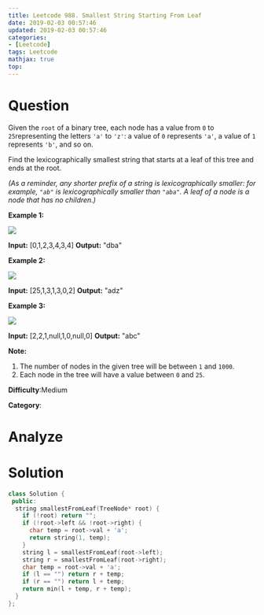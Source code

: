 ```yaml
---
title: Leetcode 988. Smallest String Starting From Leaf
date: 2019-02-03 00:57:46
updated: 2019-02-03 00:57:46
categories: 
- [Leetcode]
tags: Leetcode
mathjax: true
top:
---
```


# Question

Given the  `root`  of a binary tree, each node has a value from  `0`  to  `25`representing the letters  `'a'`  to  `'z'`: a value of  `0`  represents  `'a'`, a value of  `1`  represents  `'b'`, and so on.

Find the lexicographically smallest string that starts at a leaf of this tree and ends at the root.

_(As a reminder, any shorter prefix of a string is lexicographically smaller: for example,  `"ab"`  is lexicographically smaller than  `"aba"`. A leaf of a node is a node that has no children.)_

**Example 1:**

**![](https://assets.leetcode.com/uploads/2019/01/30/tree1.png)**

**Input:** [0,1,2,3,4,3,4]
**Output:** "dba"

**Example 2:**

**![](https://assets.leetcode.com/uploads/2019/01/30/tree2.png)**

**Input:** [25,1,3,1,3,0,2]
**Output:** "adz"

**Example 3:**

**![](https://assets.leetcode.com/uploads/2019/02/01/tree3.png)**

**Input:** [2,2,1,null,1,0,null,0]
**Output:** "abc"

**Note:**

1.  The number of nodes in the given tree will be between  `1`  and  `1000`.
2.  Each node in the tree will have a value between  `0`  and  `25`.

**Difficulty**:Medium

**Category**:

<!-- more -->

# Analyze

# Solution

```cpp
class Solution {
 public:
  string smallestFromLeaf(TreeNode* root) {
    if (!root) return "";
    if (!root->left && !root->right) {
      char temp = root->val + 'a';
      return string(1, temp);
    }
    string l = smallestFromLeaf(root->left);
    string r = smallestFromLeaf(root->right);
    char temp = root->val + 'a';
    if (l == "") return r + temp;
    if (r == "") return l + temp;
    return min(l + temp, r + temp);
  }
};
```